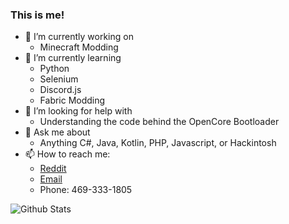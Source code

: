 ### This is me!



- 🔭 I’m currently working on
    - Minecraft Modding
- 🌱 I’m currently learning
    - Python
    - Selenium
    - Discord.js
    - Fabric Modding
- 🤔 I’m looking for help with
    - Understanding the code behind the OpenCore Bootloader
- 💬 Ask me about
    - Anything C#, Java, Kotlin, PHP, Javascript, or Hackintosh 
- 📫 How to reach me:
    - [Reddit](https://reddit.com/user/xtendera)
    - [Email](mailto:geektraindev@gmail.com)
    - Phone: 469-333-1805

![Github Stats](https://github-readme-stats.vercel.app/api?username=anuraghazra&count_private=true&show_icons=true&theme=radical)
